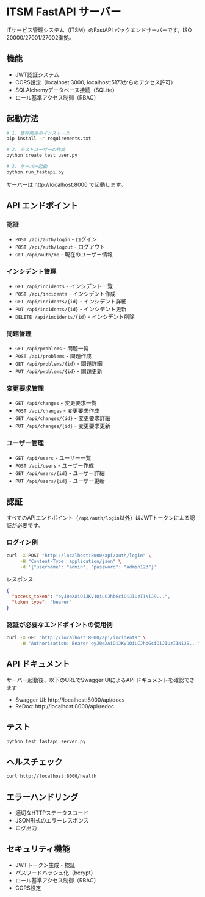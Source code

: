 # ITSM FastAPI サーバー

ITサービス管理システム（ITSM）のFastAPI バックエンドサーバーです。ISO 20000/27001/27002準拠。

## 機能

- JWT認証システム
- CORS設定（localhost:3000, localhost:5173からのアクセス許可）
- SQLAlchemyデータベース接続（SQLite）
- ロール基準アクセス制御（RBAC）

## 起動方法

```bash
# 1. 依存関係のインストール
pip install -r requirements.txt

# 2. テストユーザーの作成
python create_test_user.py

# 3. サーバー起動
python run_fastapi.py
```

サーバーは http://localhost:8000 で起動します。

## API エンドポイント

### 認証

- `POST /api/auth/login` - ログイン
- `POST /api/auth/logout` - ログアウト  
- `GET /api/auth/me` - 現在のユーザー情報

### インシデント管理

- `GET /api/incidents` - インシデント一覧
- `POST /api/incidents` - インシデント作成
- `GET /api/incidents/{id}` - インシデント詳細
- `PUT /api/incidents/{id}` - インシデント更新
- `DELETE /api/incidents/{id}` - インシデント削除

### 問題管理

- `GET /api/problems` - 問題一覧
- `POST /api/problems` - 問題作成
- `GET /api/problems/{id}` - 問題詳細
- `PUT /api/problems/{id}` - 問題更新

### 変更要求管理

- `GET /api/changes` - 変更要求一覧
- `POST /api/changes` - 変更要求作成
- `GET /api/changes/{id}` - 変更要求詳細
- `PUT /api/changes/{id}` - 変更要求更新

### ユーザー管理

- `GET /api/users` - ユーザー一覧
- `POST /api/users` - ユーザー作成
- `GET /api/users/{id}` - ユーザー詳細
- `PUT /api/users/{id}` - ユーザー更新

## 認証

すべてのAPIエンドポイント（`/api/auth/login`以外）はJWTトークンによる認証が必要です。

### ログイン例

```bash
curl -X POST "http://localhost:8000/api/auth/login" \
     -H "Content-Type: application/json" \
     -d '{"username": "admin", "password": "admin123"}'
```

レスポンス:
```json
{
  "access_token": "eyJ0eXAiOiJKV1QiLCJhbGciOiJIUzI1NiJ9...",
  "token_type": "bearer"
}
```

### 認証が必要なエンドポイントの使用例

```bash
curl -X GET "http://localhost:8000/api/incidents" \
     -H "Authorization: Bearer eyJ0eXAiOiJKV1QiLCJhbGciOiJIUzI1NiJ9..."
```

## API ドキュメント

サーバー起動後、以下のURLでSwagger UIによるAPI ドキュメントを確認できます：

- Swagger UI: http://localhost:8000/api/docs
- ReDoc: http://localhost:8000/api/redoc

## テスト

```bash
python test_fastapi_server.py
```

## ヘルスチェック

```bash
curl http://localhost:8000/health
```

## エラーハンドリング

- 適切なHTTPステータスコード
- JSON形式のエラーレスポンス
- ログ出力

## セキュリティ機能

- JWTトークン生成・検証
- パスワードハッシュ化（bcrypt）
- ロール基準アクセス制御（RBAC）
- CORS設定